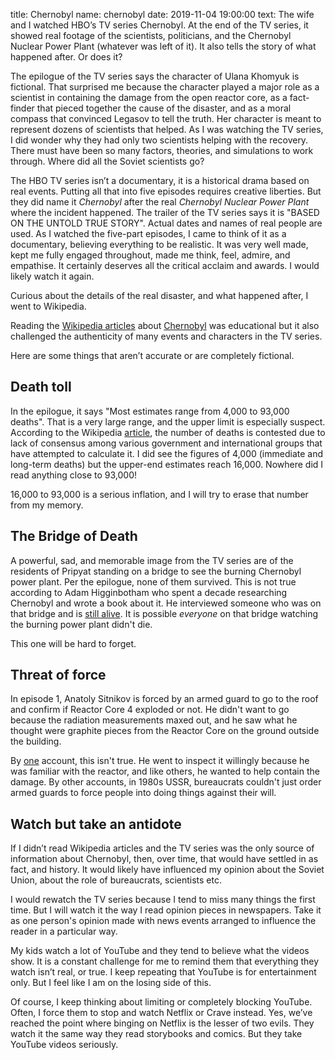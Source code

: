 title: Chernobyl
name: chernobyl
date: 2019-11-04 19:00:00
text:
The wife and I watched HBO’s TV series Chernobyl. At the end of the TV series, it showed real footage of the scientists, politicians, and the Chernobyl Nuclear Power Plant (whatever was left of it). It also tells the story of what happened after. Or does it?

The epilogue of the TV series says the character of Ulana Khomyuk is fictional. That surprised me because the character played a major role as a scientist in containing the damage from the open reactor core, as a fact-finder that pieced together the cause of the disaster, and as a moral compass that convinced Legasov to tell the truth. Her character is meant to represent dozens of scientists that helped. As I was watching the TV series, I did wonder why they had only two scientists helping with the recovery. There must have been so many factors, theories, and simulations to work through. Where did all the Soviet scientists go?

The HBO TV series isn’t a documentary, it is a historical drama based on real events. Putting all that into five episodes requires creative liberties. But they did name it _Chernobyl_ after the real _Chernobyl Nuclear Power Plant_ where the incident happened. The trailer of the TV series says it is "BASED ON THE UNTOLD TRUE STORY". Actual dates and names of real people are used. As I watched the five-part episodes, I came to think of it as a documentary, believing everything to be realistic. It was very well made, kept me fully engaged throughout, made me think, feel, admire, and empathise. It certainly deserves all the critical acclaim and awards. I would likely watch it again.

Curious about the details of the real disaster, and what happened after, I went to Wikipedia.

Reading the [Wikipedia articles][5] about [Chernobyl][2] was educational but it also challenged the authenticity of many events and characters in the TV series.

Here are some things that aren’t accurate or are completely fictional.

Death toll
----------
In the epilogue, it says "Most estimates range from 4,000 to 93,000 deaths". That is a very large range, and the upper limit is especially suspect. According to the Wikipedia [article][1], the number of deaths is contested due to lack of consensus among various government and international groups that have attempted to calculate it. I did see the figures of 4,000 (immediate and long-term deaths) but the upper-end estimates reach 16,000. Nowhere did I read anything close to 93,000!

16,000 to 93,000 is a serious inflation, and I will try to erase that number from my memory.

The Bridge of Death
-------------------
A powerful, sad, and memorable image from the TV series are of the residents of Pripyat standing on a bridge to see the burning Chernobyl power plant. Per the epilogue, none of them survived. This is not true according to Adam Higginbotham who spent a decade researching Chernobyl and wrote a book about it. He interviewed someone who was on that bridge and is [still alive][3]. It is possible _everyone_ on that bridge watching the burning power plant didn't die.

This one will be hard to forget.

Threat of force
--------------- 
In episode 1, Anatoly Sitnikov is forced by an armed guard to go to the roof and confirm if Reactor Core 4 exploded or not. He didn't want to go because the radiation measurements maxed out, and he saw what he thought were graphite pieces from the Reactor Core on the ground outside the building.

By [one][4] account, this isn't true. He went to inspect it willingly because he was familiar with the reactor, and like others, he wanted to help contain the damage. By other accounts, in 1980s USSR, bureaucrats couldn't just order armed guards to force people into doing things against their will.

Watch but take an antidote
--------------------------
If I didn’t read Wikipedia articles and the TV series was the only source of information about Chernobyl, then, over time, that would have settled in as fact, and history. It would likely have influenced my opinion about the Soviet Union, about the role of bureaucrats, scientists etc.

I would rewatch the TV series because I tend to miss many things the first time. But I will watch it the way I read opinion pieces in newspapers. Take it as one person's opinion made with news events arranged to influence the reader in a particular way.

My kids watch a lot of YouTube and they tend to believe what the videos show. It is a constant challenge for me to remind them that everything they watch isn’t real, or true. I keep repeating that YouTube is for entertainment only. But I feel like I am on the losing side of this.

Of course, I keep thinking about limiting or completely blocking YouTube. Often, I force them to stop and watch Netflix or Crave instead. Yes, we’ve reached the point where binging on Netflix is the lesser of two evils. They watch it the same way they read storybooks and comics. But they take YouTube videos seriously.

[1]: https://en.wikipedia.org/wiki/Deaths_due_to_the_Chernobyl_disaster
[2]: https://en.wikipedia.org/wiki/Chernobyl_disaster
[3]: https://thebulletin.org/2019/05/the-human-drama-of-chernobyl/
[4]: https://meduza.io/en/feature/2019/06/04/the-pain-doesn-t-fade
[5]: https://en.wikipedia.org/wiki/Chernobyl_(miniseries)
